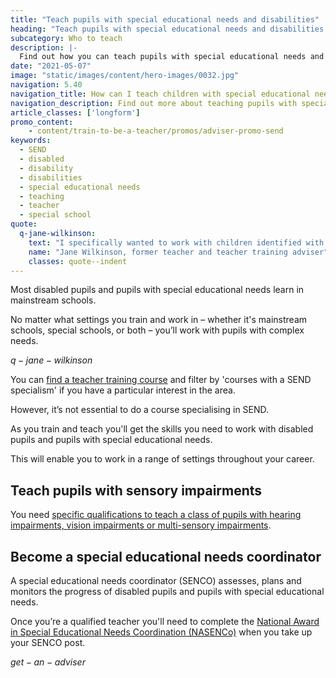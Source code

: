 ```yaml
---
title: "Teach pupils with special educational needs and disabilities"
heading: "Teach pupils with special educational needs and disabilities (SEND)"
subcategory: Who to teach
description: |-
  Find out how you can teach pupils with special educational needs and disabilities and how to become a special educational needs coordinator (SENCO).
date: "2021-05-07"
image: "static/images/content/hero-images/0032.jpg"
navigation: 5.40
navigation_title: How can I teach children with special educational needs?
navigation_description: Find out more about teaching pupils with special educational needs and disabilities.
article_classes: ['longform']
promo_content:
    - content/train-to-be-a-teacher/promos/adviser-promo-send
keywords:
  - SEND
  - disabled
  - disability  
  - disabilities
  - special educational needs
  - teaching
  - teacher
  - special school
quote:
  q-jane-wilkinson:
    text: "I specifically wanted to work with children identified with Special Educational Needs and Disabilities (SEND). I was fortunate to find a teacher training course provider that was able to allow me to practice in a mainstream school that also hosted a hearing impairment unit. And another school that offered support for children with a variety of learning needs. They were great at teaching me and letting me practice my classroom management skills early on. I was able to research and understand ways to differentiate resources for children who were on the autistic spectrum. And I was able to create and implement a scheme of work to reflect on and evaluate for later use once qualified."
    name: "Jane Wilkinson, former teacher and teacher training adviser"
    classes: quote--indent
---
```

Most disabled pupils and pupils with special educational needs learn in mainstream schools.

No matter what settings you train and work in – whether it's mainstream schools, special schools, or both – you’ll work with pupils with complex needs.

$q-jane-wilkinson$

You can [find a teacher training course](https://www.find-postgraduate-teacher-training.service.gov.uk/) and filter by 'courses with a SEND specialism' if you have a particular interest in the area.

However, it’s not essential to do a course specialising in SEND.

As you train and teach you'll get the skills you need to work with disabled pupils and pupils with special educational needs.

This will enable you to work in a range of settings throughout your career.

## Teach pupils with sensory impairments

You need [specific qualifications to teach a class of pupils with hearing impairments, vision impairments or multi-sensory impairments](https://www.gov.uk/guidance/mandatory-qualifications-specialist-teachers).

## Become a special educational needs coordinator

A special educational needs coordinator (SENCO) assesses, plans and monitors the progress of disabled pupils and pupils with special educational needs.

Once you’re a qualified teacher you'll need to complete the [National Award in Special Educational Needs Coordination (NASENCo)](https://nasen.org.uk/page/nasenco) when you take up your SENCO post.

$get-an-adviser$
